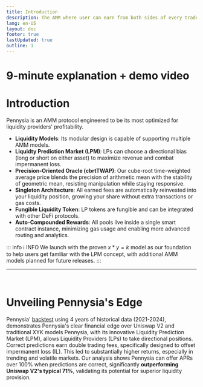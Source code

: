 ```yaml
---
title: Introduction
description: The AMM where user can earn from both sides of every trade.
lang: en-US
layout: doc
footer: true
lastUpdated: true
outline: 1
---
```

# 9-minute explanation + demo video
<YouTubeEmbed video-id="C8pBIXqcm2Q" />


# Introduction
Pennysia is an AMM protocol engineered to be its most optimized for liquidity providers' profitability.

- **Liquidity Models**: Its modular design is capable of supporting multiple AMM models. 
- **Liquidty Prediction Market (LPM)**: LPs can choose a directional bias (long or short on either asset) to maximize revenue and combat impermanent loss.
- **Precision-Oriented Oracle (cbrtTWAP)**: Our cube-root time-weighted average price blends the precision of arithmetic mean with the stability of geometric mean, resisting manipulation while staying responsive.
- **Singleton Architecture**: All earned fees are automatically reinvested into your liquidity position, growing your share without extra transactions or gas costs.
- **Fungible Liquidity Token**: LP tokens are fungible and can be integrated with other DeFi protocols.
- **Auto-Compounded Rewards**: All pools live inside a single smart contract instance, minimizing gas usage and enabling more advanced routing and analytics.

::: info :information_source:  INFO
We launch with the proven $x*y=k$ model as our foundation to help users get familiar with the LPM concept, with additional AMM models planned for future releases.
:::

---

<br>

# Unveiling Pennysia's Edge
Pennysia' [backtest](../resources/backtest) using 4 years of historical data (2021-2024), demonstrates Pennysia's clear financial edge over Uniswap V2 and traditional XYK models Pennysia, with its innovative Liquidity Prediction Market (LPM), allows Liquidity Providers (LPs) to take directional positions. Correct predictions earn double trading fees, specifically designed to offset impermanent loss (IL). This led to substantially higher returns, especially in trending and volatile markets. Our analysis shows Pennysia can offer APRs over 100% when predictions are correct, significantly **outperforming Uniswap V2's typical 71%**, validating its potential for superior liquidity provision.


